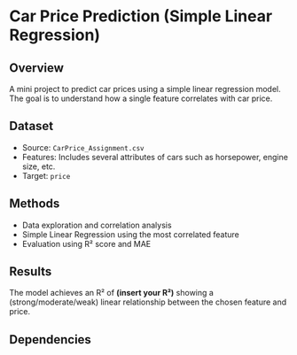 # Car Price Prediction (Simple Linear Regression)

## Overview
A mini project to predict car prices using a simple linear regression model.  
The goal is to understand how a single feature correlates with car price.

## Dataset
- Source: `CarPrice_Assignment.csv`
- Features: Includes several attributes of cars such as horsepower, engine size, etc.
- Target: `price`

## Methods
- Data exploration and correlation analysis
- Simple Linear Regression using the most correlated feature
- Evaluation using R² score and MAE

## Results
The model achieves an R² of **(insert your R²)** showing a (strong/moderate/weak) linear relationship between the chosen feature and price.

## Dependencies
